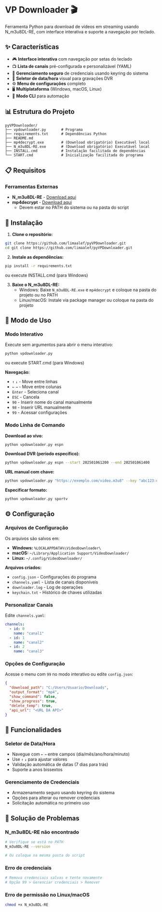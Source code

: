 # VP Downloader 🎬

Ferramenta Python para download de vídeos em streaming usando N_m3u8DL-RE, com interface interativa e suporte a navegação por teclado.

## ✨ Características

- 🎮 **Interface interativa** com navegação por setas do teclado
- 📺 **Lista de canais** pré-configurada e personalizável (YAML)
- 🔐 **Gerenciamento seguro** de credenciais usando keyring do sistema
- 📅 **Seletor de data/hora** visual para gravações DVR
- ⚙️ **Menu de configurações** completo
- 🖥️ **Multiplataforma** (Windows, macOS, Linux)
- 🔄 **Modo CLI** para automação


## 📊 Estrutura do Projeto

```
pyVPDownloader/
├── vpdownloader.py       # Programa
├── requirements.txt      # Dependências Python
├── README.md             
├── mp4decrypt.exe        # (Download obrigatório) Executável local
├── N_m3u8DL-RE.exe       # (Download obrigatório) Executável local
├── INSTALL.cmd           # Instalação facilitada de dependências
└── START.cmd             # Inicialização facilitada do programa
```

## 📋 Requisitos

### Ferramentas Externas
- **N_m3u8DL-RE** - [Download aqui](https://github.com/nilaoda/N_m3u8DL-RE/releases)
- **mp4decrypt** - [Download aqui](https://www.bento4.com/downloads/)
  - Devem estar no PATH do sistema ou na pasta do script

## 🚀 Instalação

1. **Clone o repositório:**
```bash
git clone https://github.com/limaalef/pyVPDownloader.git
cd git clone https://github.com/limaalef/pyVPDownloader.git
```

2. **Instale as dependências:**
```bash
pip install -r requirements.txt
```

ou execute INSTALL.cmd (para Windows)

3. **Baixe o N_m3u8DL-RE:**
   - Windows: Baixe `N_m3u8DL-RE.exe` e `mp4decrypt` e coloque na pasta do projeto ou no PATH
   - Linux/macOS: Instale via package manager ou coloque na pasta do projeto

## 📖 Modo de Uso

### Modo Interativo

Execute sem argumentos para abrir o menu interativo:
```bash
python vpdownloader.py
```
ou execute START.cmd (para Windows)

**Navegação:**
- `↑` `↓` - Move entre linhas
- `←` `→` - Move entre colunas
- `Enter` - Seleciona canal
- `ESC` - Cancela
- `90` - Inserir nome do canal manualmente
- `98` - Inserir URL manualmente
- `99` - Acessar configurações

### Modo Linha de Comando

**Download ao vivo:**
```bash
python vpdownloader.py espn
```

**Download DVR (período específico):**
```bash
python vpdownloader.py espn --start 202501061200 --end 202501061400
```

**URL manual com chave:**
```bash
python vpdownloader.py "https://exemplo.com/video.m3u8" --key "abc123:def456"
```

**Especificar formato:**
```bash
python vpdownloader.py sportv
```

## ⚙️ Configuração

### Arquivos de Configuração

Os arquivos são salvos em:
- **Windows:** `%LOCALAPPDATA%\VideoDownloader\`
- **macOS:** `~/Library/Application Support/VideoDownloader/`
- **Linux:** `~/.config/VideoDownloader/`

**Arquivos criados:**
- `config.json` - Configurações do programa
- `channels.yaml` - Lista de canais disponíveis
- `downloader.log` - Log de operações
- `keychain.txt` - Histórico de chaves utilizadas

### Personalizar Canais

Edite `channels.yaml`:
```yaml
channels:
  - id: 0
    name: "canal1"
  - id: 1
    name: "canal2"
  - id: 2
    name: "canal3"
```

### Opções de Configuração

Acesse o menu com `99` no modo interativo ou edite `config.json`:

```json
{
  "download_path": "C:/Users/Usuario/Downloads",
  "output_format": "mp4",
  "show_command": false,
  "show_progress": true,
  "delete_temp": true,
  "api_url": "<URL DA API>"
}
```

## 🎯 Funcionalidades

### Seletor de Data/Hora
- Navegue com `←` `→` entre campos (dia/mês/ano/hora/minuto)
- Use `↑` `↓` para ajustar valores
- Validação automática de datas (7 dias para trás)
- Suporte a anos bissextos

### Gerenciamento de Credenciais
- Armazenamento seguro usando keyring do sistema
- Opções para alterar ou remover credenciais
- Solicitação automática no primeiro uso


## 🐛 Solução de Problemas

### N_m3u8DL-RE não encontrado
```bash
# Verifique se está no PATH
N_m3u8DL-RE --version

# Ou coloque na mesma pasta do script
```

### Erro de credenciais
```bash
# Remova credenciais salvas e tente novamente
# Opção 99 > Gerenciar credenciais > Remover
```

### Erro de permissão no Linux/macOS
```bash
chmod +x N_m3u8DL-RE